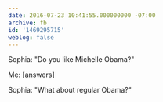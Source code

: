```yaml
---
date: 2016-07-23 10:41:55.000000000 -07:00
archive: fb
id: '1469295715'
weblog: false
---
```


Sophia: "Do you like Michelle Obama?"

Me: [answers]

Sophia: "What about regular Obama?"
